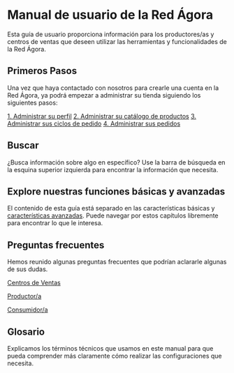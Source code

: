 # Manual de usuario de la Red Ágora

Esta guía de usuario proporciona información para los productores/as y centros de ventas que deseen utilizar las herramientas y funcionalidades de la Red Ágora.

## Primeros Pasos
Una vez que haya contactado con nosotros para crearle una cuenta en la Red Ágora, ya podrá empezar a administrar su tienda siguiendo los siguientes pasos: 

<a href="/your-profile.md" class="button">1. Administrar su perfil</a> 
<a href="/products.md" class="button">2. Administrar su catálogo de productos</a> 
<a href="/order-cycles-for-producers.md" class="button">3. Administrar sus ciclos de pedido</a> 
<a href="/orders.md" class="button">4. Administrar sus pedidos</a> 

## Buscar
¿Busca información sobre algo en específico? Use la barra de búsqueda en la esquina superior izquierda para encontrar la información que necesita.

## Explore nuestras funciones básicas y avanzadas
El contenido de esta guía está separado en las características básicas y [características avanzadas](/advanced-features.md). Puede navegar por estos capítulos libremente para encontrar lo que le interesa.

## Preguntas frecuentes
Hemos reunido algunas preguntas frecuentes que podrían aclararle algunas de sus dudas.

<a href="/hub-faqs.md" class="button">Centros de Ventas</a> 

<a href="/producer-faqs.md" class="button">Productor/a</a> 

<a href="/costumer-faqs.md" class="button">Consumidor/a</a> 

## Glosario
Explicamos los términos técnicos que usamos en este manual para que pueda comprender más claramente cómo realizar las configuraciones que necesita.

